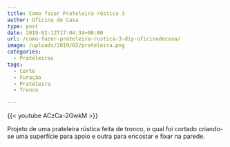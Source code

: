 ```yaml
---
title: Como fazer Prateleira rústica 3
author: Oficina de Casa
type: post
date: 2019-02-12T17:04:34+00:00
url: /como-fazer-prateleira-rustica-3-diy-oficinadecasa/
image: /uploads/2019/02/prateleira.png
categories:
  - Prateleiras
tags:
  - Corte
  - Furação
  - Prateleira
  - Tronco

---
```


{{< youtube ACzCa-2GwkM >}}

Projeto de uma prateleira rústica feita de tronco, o qual foi cortado criando-se uma superfície para apoio e outra para encostar e fixar na parede.
